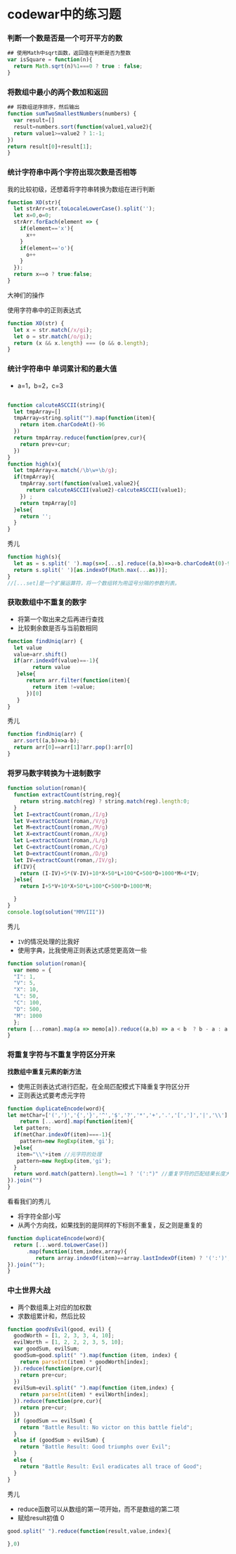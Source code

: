 # codewar中的练习题



### 判断一个数是否是一个可开平方的数

```javascript
## 使用Math中sqrt函数，返回值在判断是否为整数
var isSquare = function(n){
  return Math.sqrt(n)%1===0 ? true : false;
}
```



### 将数组中最小的两个数加和返回

```javascript
## 将数组逆序排序，然后输出
function sumTwoSmallestNumbers(numbers) {  
  var result=[]
  result=numbers.sort(function(value1,value2){
  return value1>=value2 ? 1:-1;
})
return result[0]+result[1];
}
```

### 统计字符串中两个字符出现次数是否相等

我的比较初级，还想着将字符串转换为数组在进行判断

```javascript
function XO(str){
  let strArr=str.toLocaleLowerCase().split('');
  let x=0,o=0;
  strArr.forEach(element => {
    if(element=='x'){
      x++
    }
    if(element=='o'){
      o++
    }
  });
  return x==o ? true:false;
}
```

大神们的操作

使用字符串中的正则表达式

```javascript
function XO(str) {
  let x = str.match(/x/gi);
  let o = str.match(/o/gi);
  return (x && x.length) === (o && o.length);
}
```



### 统计字符串中 单词累计和的最大值

+ a=1，b=2，c=3

```javascript

function calcuteASCCII(string){
  let tmpArray=[]
  tmpArray=string.split("").map(function(item){
    return item.charCodeAt()-96
  })
  return tmpArray.reduce(function(prev,cur){
    return prev+cur;
  })
}
function high(x){
  let tmpArray=x.match(/\b\w+\b/g);
  if(tmpArray){
    tmpArray.sort(function(value1,value2){
      return calcuteASCCII(value2)-calcuteASCCII(value1);
    }) ;
    return tmpArray[0]
  }else{
    return '';
  }
}
```

秀儿

```javascript
function high(s){
  let as = s.split(' ').map(s=>[...s].reduce((a,b)=>a+b.charCodeAt(0)-96,0));
  return s.split(' ')[as.indexOf(Math.max(...as))];
}
//[...set]是一个扩展运算符，将一个数组转为用逗号分隔的参数列表。
```

### 获取数组中不重复的数字

+ 将第一个取出来之后再进行查找
+ 比较剩余数是否与当前数相同

```javascript
function findUniq(arr) {
  let value
  value=arr.shift()
  if(arr.indexOf(value)==-1){
        return value
   }else{
      return arr.filter(function(item){
        return item !=value;
      })[0]
   }
}
```

秀儿

```javascript
function findUniq(arr) {
  arr.sort((a,b)=>a-b);
  return arr[0]==arr[1]?arr.pop():arr[0]
}
```



### 将罗马数字转换为十进制数字

```javascript
function solution(roman){
  function extractCount(string,reg){
    return string.match(reg) ? string.match(reg).length:0;
  }
  let I=extractCount(roman,/I/g)
  let V=extractCount(roman,/V/g)
  let M=extractCount(roman,/M/g)
  let X=extractCount(roman,/X/g)
  let L=extractCount(roman,/L/g)
  let C=extractCount(roman,/C/g)
  let D=extractCount(roman,/D/g)
  let IV=extractCount(roman,/IV/g);
  if(IV){
    return (I-IV)+5*(V-IV)+10*X+50*L+100*C+500*D+1000*M+4*IV;
  }else{
    return I+5*V+10*X+50*L+100*C+500*D+1000*M;

  }
}
console.log(solution("MMVIII"))
```

秀儿

+ `IV`的情况处理的比我好
+ 使用字典，比我使用正则表达式感觉更高效一些

```javascript
function solution(roman){
  var memo = {
  "I": 1,
  "V": 5,
  "X": 10,
  "L": 50,
  "C": 100,
  "D": 500,
  "M": 1000
  };  
return [...roman].map(a => memo[a]).reduce((a,b) => a < b  ? b - a : a + b) 
}
```



### 将重复字符与不重复字符区分开来

**找数组中重复元素的新方法**

+ 使用正则表达式进行匹配，在全局匹配模式下降重复字符区分开
+ 正则表达式要考虑元字符

```javascript
function duplicateEncode(word){
let metChar=['(',')','{','}','^','$','?','*','+','.','[',']','|','\\']
    return [...word].map(function(item){
  let pattern;
  if(metChar.indexOf(item)===-1){
    pattern=new RegExp(item,'gi');
  }else{
   item="\\"+item //元字符的处理
   pattern=new RegExp(item,'gi');
  }
  return word.match(pattern).length==1 ? '(':")" //重复字符的匹配结果长度大于1
}).join("")
}
```

看看我们的秀儿

+ 将字符全部小写
+ 从两个方向找，如果找到的是同样的下标则不重复，反之则是重复的

```javascript
function duplicateEncode(word){
  return [...word.toLowerCase()]
      .map(function(item,index,array){
 		 return array.indexOf(item)==array.lastIndexOf(item) ? '(':')';
}).join("");
}
```



### 中土世界大战

+ 两个数组乘上对应的加权数
+ 求数组累计和，然后比较

```javascript
function goodVsEvil(good, evil) {
  goodWorth = [1, 2, 3, 3, 4, 10];
  evilWorth = [1, 2, 2, 2, 3, 5, 10];
  var goodSum, evilSum;
  goodSum=good.split(" ").map(function (item, index) {
    return parseInt(item) * goodWorth[index];
  }).reduce(function(pre,cur){
    return pre+cur;
  })
  evilSum=evil.split(" ").map(function (item,index) {
    return parseInt(item) * evilWorth[index];
  }).reduce(function(pre,cur){
    return pre+cur;
  })
  if (goodSum == evilSum) {
    return "Battle Result: No victor on this battle field";
  }
  else if (goodSum > evilSum) {
    return "Battle Result: Good triumphs over Evil";
  }
  else {
    return "Battle Result: Evil eradicates all trace of Good";
  }
}
```



秀儿

+ reduce函数可以从数组的第一项开始，而不是数组的第二项
+ 赋给result初值 0

```javascript
good.split(" ").reduce(function(result,value,index){
    
},0)
```




